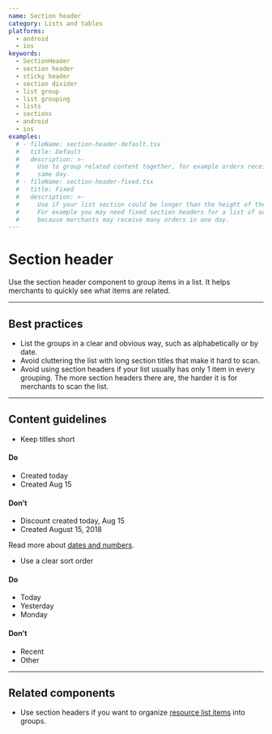 ```yaml
---
name: Section header
category: Lists and tables
platforms:
  - android
  - ios
keywords:
  - SectionHeader
  - section header
  - sticky header
  - section divider
  - list group
  - list grouping
  - lists
  - sections
  - android
  - ios
examples:
  # - fileName: section-header-default.tsx
  #   title: Default
  #   description: >-
  #     Use to group related content together, for example orders received on the
  #     same day.
  # - fileName: section-header-fixed.tsx
  #   title: Fixed
  #   description: >-
  #     Use if your list section could be longer than the height of the screen.
  #     For example you may need fixed section headers for a list of orders,
  #     because merchants may receive many orders in one day.
---
```


# Section header

Use the section header component to group items in a list. It helps merchants to quickly see what items are related.

---

## Best practices

- List the groups in a clear and obvious way, such as alphabetically or by date.
- Avoid cluttering the list with long section titles that make it hard to scan.
- Avoid using section headers if your list usually has only 1 item in every grouping. The more section headers there are, the harder it is for merchants to scan the list.

---

## Content guidelines

- Keep titles short

<!-- usagelist -->

#### Do

- Created today
- Created Aug 15

#### Don’t

- Discount created today, Aug 15
- Created August 15, 2018

<!-- end -->

Read more about [dates and numbers](https://polaris.shopify.com/content/grammar-and-mechanics#section-dates-numbers-and-addresses).

- Use a clear sort order

<!-- usagelist -->

#### Do

- Today
- Yesterday
- Monday

#### Don’t

- Recent
- Other

<!-- end -->

---

## Related components

- Use section headers if you want to organize [resource list items](https://polaris.shopify.com/components/lists-and-tables/resource-list) into groups.
